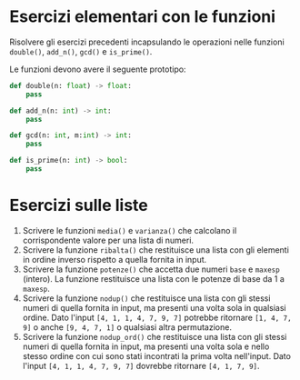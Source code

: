 # Esercizi elementari con le funzioni
Risolvere gli esercizi precedenti incapsulando le operazioni nelle funzioni `double()`, `add_n()`, `gcd()` e `is_prime()`.

Le funzioni devono avere il seguente prototipo: 

```python
def double(n: float) -> float:
    pass

def add_n(n: int) -> int:
    pass

def gcd(n: int, m:int) -> int:
    pass

def is_prime(n: int) -> bool:
    pass
```

# Esercizi sulle liste
1. Scrivere le funzioni `media()` e `varianza()` che calcolano il corrispondente valore per una lista di numeri.
1. Scrivere la funzione `ribalta()` che restituisce una lista con gli elementi in ordine inverso rispetto a quella fornita in input.
1. Scrivere la funzione `potenze()` che accetta due numeri `base` e `maxesp` (intero). La funzione restituisce una lista con le potenze di base da 1 a `maxesp`.
1. Scrivere la funzione `nodup()` che restituisce una lista con gli stessi numeri di quella fornita in input, ma presenti una volta sola in qualsiasi ordine. Dato l'input `[4, 1, 1, 4, 7, 9, 7]` potrebbe ritornare `[1, 4, 7, 9]` o anche `[9, 4, 7, 1]` o qualsiasi altra permutazione.
1. Scrivere la funzione `nodup_ord()` che restituisce una lista con gli stessi numeri di quella fornita in input, ma presenti una volta sola e nello stesso ordine con cui sono stati incontrati la prima volta nell'input. Dato l'input `[4, 1, 1, 4, 7, 9, 7]` dovrebbe ritornare `[4, 1, 7, 9]`.
